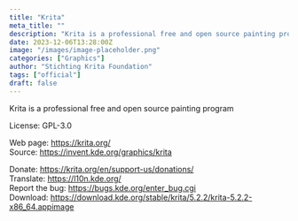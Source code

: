 ```yaml
---
title: "Krita"
meta_title: ""
description: "Krita is a professional free and open source painting program"
date: 2023-12-06T13:28:00Z
image: "/images/image-placeholder.png"
categories: ["Graphics"]
author: "Stichting Krita Foundation"
tags: ["official"]
draft: false
---
```


Krita is a professional free and open source painting program

License: GPL-3.0

Web page: https://krita.org/  
Source: https://invent.kde.org/graphics/krita

Donate: https://krita.org/en/support-us/donations/  
Translate: https://l10n.kde.org/  
Report the bug: https://bugs.kde.org/enter_bug.cgi  
Download: https://download.kde.org/stable/krita/5.2.2/krita-5.2.2-x86_64.appimage

